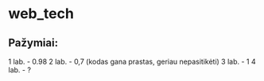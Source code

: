 # web_tech

## Pažymiai:

1 lab. - 0.98
2 lab. - 0,7 (kodas gana prastas, geriau nepasitikėti)
3 lab. - 1 
4 lab. - ?
